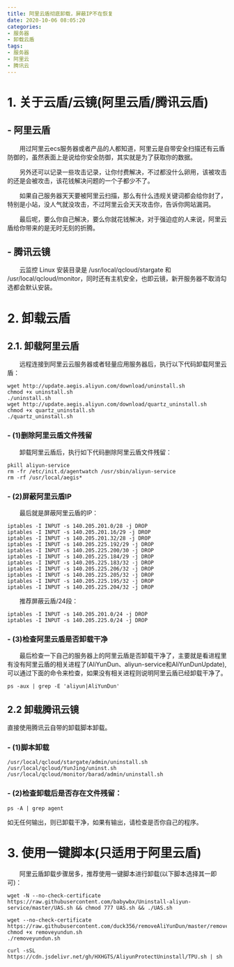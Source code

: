 ```yaml
---
title: 阿里云盾彻底卸载，屏蔽IP不在恢复
date: 2020-10-06 08:05:20
categories: 
- 服务器
- 卸载云盾
tags: 
- 服务器
- 阿里云
- 腾讯云
---
```

# 1. 关于云盾/云镜(阿里云盾/腾讯云盾)

## - 阿里云盾
&emsp;&emsp;用过阿里云ecs服务器或者产品的人都知道，阿里云是自带安全扫描还有云盾防御的，虽然表面上是说给你安全防御，其实就是为了获取你的数据。

&emsp;&emsp;另外还可以记录一些攻击记录，让你付费解决，不过都没什么卵用，该被攻击的还是会被攻击，该花钱解决问题的一个子都少不了。

&emsp;&emsp;如果自己服务器天天要被阿里云扫描，那么有什么违规关键词都会给你封了，特别是小站，没人气就没攻击，不过阿里云会天天攻击你，告诉你网站漏洞。

&emsp;&emsp;最后呢，要么你自己解决，要么你就花钱解决，对于强迫症的人来说，阿里云盾给你带来的是无时无刻的折腾。

## -  腾讯云镜
&emsp;&emsp;云监控 Linux 安装目录是 /usr/local/qcloud/stargate 和 /usr/local/qcloud/monitor，同时还有主机安全，也即云镜，新开服务器不取消勾选都会默认安装。
<!-- more -->

# 2. 卸载云盾

## 2.1. 卸载阿里云盾

&emsp;&emsp;远程连接到阿里云云服务器或者轻量应用服务器后，执行以下代码卸载阿里云盾：

```
wget http://update.aegis.aliyun.com/download/uninstall.sh
chmod +x uninstall.sh
./uninstall.sh
wget http://update.aegis.aliyun.com/download/quartz_uninstall.sh
chmod +x quartz_uninstall.sh
./quartz_uninstall.sh
```

### - (1)删除阿里云盾文件残留

&emsp;&emsp;卸载阿里云盾后，执行如下代码删除阿里云盾文件残留：

```
pkill aliyun-service
rm -fr /etc/init.d/agentwatch /usr/sbin/aliyun-service
rm -rf /usr/local/aegis*
```

### - (2)屏蔽阿里云盾IP

&emsp;&emsp;最后就是屏蔽阿里云盾的IP：

```
iptables -I INPUT -s 140.205.201.0/28 -j DROP
iptables -I INPUT -s 140.205.201.16/29 -j DROP
iptables -I INPUT -s 140.205.201.32/28 -j DROP
iptables -I INPUT -s 140.205.225.192/29 -j DROP
iptables -I INPUT -s 140.205.225.200/30 -j DROP
iptables -I INPUT -s 140.205.225.184/29 -j DROP
iptables -I INPUT -s 140.205.225.183/32 -j DROP
iptables -I INPUT -s 140.205.225.206/32 -j DROP
iptables -I INPUT -s 140.205.225.205/32 -j DROP
iptables -I INPUT -s 140.205.225.195/32 -j DROP
iptables -I INPUT -s 140.205.225.204/32 -j DROP
```

&emsp;&emsp;推荐屏蔽云盾/24段：

```
iptables -I INPUT -s 140.205.201.0/24 -j DROP
iptables -I INPUT -s 140.205.225.0/24 -j DROP
```

### - (3)检查阿里云盾是否卸载干净

&emsp;&emsp;最后检查一下自己的服务器上的阿里云盾是否卸载干净了，主要就是看进程里有没有阿里云盾的相关进程了(AliYunDun、aliyun-service和AliYunDunUpdate),可以通过下面的命令来检查，如果没有相关进程则说明阿里云盾已经卸载干净了。

```
ps -aux | grep -E 'aliyun|AliYunDun'
```

## 2.2 卸载腾讯云镜

直接使用腾讯云自带的卸载脚本卸载。
### - (1)脚本卸载
```
/usr/local/qcloud/stargate/admin/uninstall.sh
/usr/local/qcloud/YunJing/uninst.sh
/usr/local/qcloud/monitor/barad/admin/uninstall.sh
```
### - (2)检查卸载后是否存在文件残留：
```
ps -A | grep agent
```
如无任何输出，则已卸载干净，如果有输出，请检查是否你自己的程序。

# 3. 使用一键脚本(只适用于阿里云盾)

&emsp;&emsp;阿里云盾卸载步骤居多，推荐使用一键脚本进行卸载(以下脚本选择其一即可)：
```
wget -N --no-check-certificate https://raw.githubusercontent.com/babywbx/Uninstall-aliyun-service/master/UAS.sh && chmod 777 UAS.sh && ./UAS.sh
```
```
wget --no-check-certificate https://raw.githubusercontent.com/duck356/removeAliYunDun/master/removeyundun.sh
chmod +x removeyundun.sh
./removeyundun.sh
```
```
curl -sSL https://cdn.jsdelivr.net/gh/HXHGTS/AliyunProtectUninstall/TPU.sh | sh
```